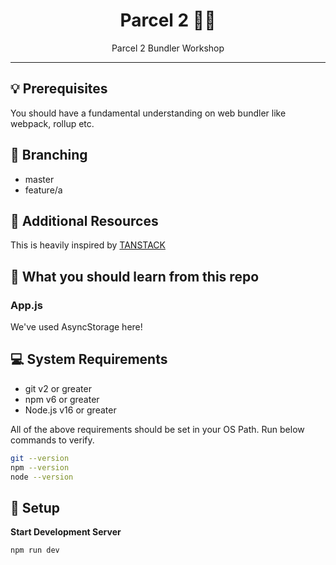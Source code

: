 <div align="center">
<h1>Parcel 2 👨‍💻</h1>
<p>Parcel 2 Bundler Workshop</p>
<hr />
</div>

## 💡 Prerequisites

You should have a fundamental understanding on web bundler like webpack, rollup etc.

## 🌲 Branching

- master
- feature/a

## 📔 Additional Resources

This is heavily inspired by [TANSTACK](/)

## 🎃 What you should learn from this repo

### App.js

We've used AsyncStorage here!

## 💻 System Requirements

- git v2 or greater
- npm v6 or greater
- Node.js v16 or greater

All of the above requirements should be set in your OS Path. Run below commands to verify.

```bash
git --version
npm --version
node --version
```

## 🚀 Setup

**Start Development Server**

```shell
npm run dev
```
